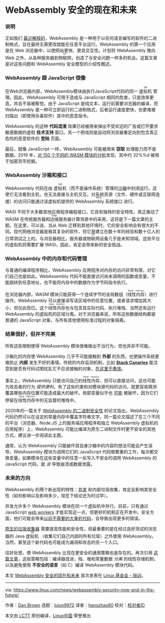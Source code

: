 [#]: subject: (WebAssembly Security, Now and in the Future)
[#]: via: (https://www.linux.com/news/webassembly-security-now-and-in-the-future/)
[#]: author: (Dan Brown https://training.linuxfoundation.org/announcements/webassembly-security-now-and-in-the-future/)
[#]: collector: (lujun9972)
[#]: translator: (hanszhao80)
[#]: reviewer: ( )
[#]: publisher: ( )
[#]: url: ( )

WebAssembly 安全的现在和未来
======


### 说明

正如我们 [最近解释的][1]，WebAssembly 是一种用于以任何语言编写的软件的二进制格式，旨在最终无需更改就能在任意平台运行。WebAssembly 的第一个应用是在 Web 浏览器中，以使网站更快、更具交互性。计划将 WebAssembly 推向 Web 之外，从各种服务器到<ruby>物联网<rt>IoT</rt></ruby>，创造了与安全问题一样多的机会。这篇文章是对这些问题和 WebAssembly 安全模型的介绍性概述。

### WebAssembly 跟 JavaScript 很像

在Web浏览器内部，WebAssembly模块由执行JavaScript代码的同一 <ruby>虚拟机<rt>VM</rt></ruby> 管理。因此，WebAssembly 可用于造成与 JavaScript 相同的危害，只是效率更高，并且不易被察觉。由于 JavaScript 是纯文本，运行前需要浏览器的编译，而 WebAssembly 是一种可立即运行的二进制格式，后者运行速度更快，也更难被扫描出（即使用杀毒软件）其中的恶意指令。

WebAssembly 的这种 **代码混淆** 效果已经被用来弹出不受欢迎的广告或打开要求敏感数据的虚假 **技术支持** 窗口。另一个把戏则是自动将浏览器重定向到包含真正危险的恶意软件的 **登陆** 页面。

最后，就像 JavaScript 一样，WebAssembly 可能被用来 **窃取** 处理能力而不是数据。2019 年，[对 150 个不同的 WASM 模块的分析][2]发现，其中约 _32%%d_ 被用于加密货币挖掘。

### WebAssembly 沙箱和接口

WebAssembly 代码在由 <ruby>虚拟机<rt>VM</rt></ruby>（而不是操作系统）管理的[沙箱][3]中封闭运行。这使它无法看到主机，也无法直接与主机交互。对系统资源（文件、硬件或互联网连接）的访问只能通过该虚拟机提供的 <ruby>WebAssembly 系统接口<rt>WASI</rt></ruby> 进行。

WASI 不同于大多数其他应用程序编程接口，它具有独特的安全特性，真正推动了 WASM 在传统服务器和<ruby>边缘<rt>Edge</rt></ruby>服务器计算场景中的采用，这将是下一篇文章的主题。在这里，可以说，当从 Web 迁移到其他环境时，它的安全影响会有很大的不同。现代网络浏览器是极其复杂的软件，但它是建立在数十年的经验和数十亿人的日常测试之上的。与浏览器相比，服务器或<ruby>物联网<rt>IoT</rt></ruby>设备几乎是未知领域。这些平台的虚拟机将需要扩展 WASI，因此，肯定会带来新的安全挑战。

### WebAssembly 中的内存和代码管理

与普通的编译程序相比，WebAssembly 应用程序对内存的访问非常有限，对它们自己也是如此。WebAssembly 代码不能直接访问尚未调用的函数或变量，不能跳转到任意地址，也不能将内存中的数据作为字节码指令执行。

在浏览器内部，WASM 模块只能获得一个连续字节的全局数组（<ruby>线性内存<rt>linear memory</rt></ruby>）进行操作。WebAssembly 可以直接读写该区域中的任意位置，或者请求增加其大小，但仅此而已。这个<ruby>线性内存<rt>linear memory</rt></ruby>也与包含其实际代码、执行堆栈、当然还有运行 WebAssembly 的虚拟机的区域分离。对于浏览器来说，所有这些数据结构都是普通的 JavaScript 对象，与所有其他使用标准过程的对象隔离。

### 结果很好，但并不完美

所有这些限制使得 WebAssembly 模块很难做出不当行为，但也并非不可能。

沙箱化的内存使 WebAssembly 几乎不可能接触到 __外部__ 的东西，也使操作系统更难防止 __内部__ 发生不好的事情。传统的内存监测机制，比如 [**Stack Canaries**][4] 能注意到是否有代码试图扰乱它不应该接触的对象，[在这里不奏效][5]。

事实上，WebAssembly 只能访问自己的<ruby>线性内存<rt>linear memory</rt></ruby>，但可以直接访问，这也可能为攻击者的行为 _提供便利_。有了这些约束和对模块源代码的访问，就更容易猜测覆盖哪些内存位置可能造成最大的破坏。局部变量似乎也 [可能][6] 被破坏，因为它们停留在<ruby>线性内存<rt>linear memory</rt></ruby>中的无监督的堆栈中。

2020年的一篇关于 [WebAssembly 的二进制安全性][5] 的论文指出，WebAssembly 代码仍然可以在设定的常量内存中覆盖字符串文字。同一篇论文描述了在三个不同的平台（浏览器、Node.JS 上的服务端应用程序和独立 WebAssembly 虚拟机的应用程序）上，WebAssembly 可能比编译为原生二进制文件时更不安全的其他方式。建议进一步阅读此主题。

通常，认为 WebAssembly 只能破坏其自身沙箱中的内容的想法可能会产生误导。WebAssembly 模块为调用它们的 JavaScript 代码做繁重的工作，每次都交换变量。如果模块在这些变量中的任意一处写入不安全的调用 WebAssembly 的 JavaScript 代码，就 _会_ 导致崩溃或数据泄露。

### 未来的方向

WebAssembly 的两个新出现的特性：[并发][7] 和内部垃圾收集，肯定会影响其安全性（如何影响以及影响多少，现在下结论还为时过早）。

并发允许多个 WebAssembly 模块在同一个虚拟机中并行。目前，只有通过 JavaScript [web workers][8] 才能实现这一点，但更好的机制正在开发中。安全方面，他们可能会带来[以前不需要的大量的代码][9]，会导致出现更多的错误。

[原生的垃圾收集器][10] 需要提高性能和安全性，但最重要的是在经过良好测试的浏览器的 Java <ruby>虚拟机<rt>VM</rt></ruby> （收集它们自己内部的所有垃圾）之外使用 WebAssembly。当然，甚至这个新代码也可能成为漏洞和攻击的另一个入口。

往好处想，使 WebAssembly 比现在更安全的通用策略也是存在的。再次引用 [这篇文章][5]，这些策略包括：编译器改进，栈、堆和常量数据 _分离_ 的线性存储机制，以及避免使用 **不安全的语言**（如 C）编译 WebAssembly 模块代码。

本文 [WebAssembly 安全的现在和未来][11] 首次发表在 [Linux 基金会 - 培训][12]。

--------------------------------------------------------------------------------

via: https://www.linux.com/news/webassembly-security-now-and-in-the-future/

作者：[Dan Brown][a]
选题：[lujun9972][b]
译者：[hanszhao80](https://github.com/hanszhao80)
校对：[校对者ID](https://github.com/校对者ID)

本文由 [LCTT](https://github.com/LCTT/TranslateProject) 原创编译，[Linux中国](https://linux.cn/) 荣誉推出

[a]: https://training.linuxfoundation.org/announcements/webassembly-security-now-and-in-the-future/
[b]: https://github.com/lujun9972
[1]: https://training.linuxfoundation.org/announcements/an-introduction-to-webassembly/
[2]: https://www.sec.cs.tu-bs.de/pubs/2019a-dimva.pdf
[3]: https://webassembly.org/docs/security/
[4]: https://ctf101.org/binary-exploitation/stack-canaries/
[5]: https://www.usenix.org/system/files/sec20-lehmann.pdf
[6]: https://spectrum.ieee.org/tech-talk/telecom/security/more-worries-over-the-security-of-web-assembly
[7]: https://github.com/WebAssembly/threads
[8]: https://en.wikipedia.org/wiki/Web_worker
[9]: https://googleprojectzero.blogspot.com/2018/08/the-problems-and-promise-of-webassembly.html
[10]: https://github.com/WebAssembly/gc/blob/master/proposals/gc/Overview.md
[11]: https://training.linuxfoundation.org/announcements/webassembly-security-now-and-in-the-future/
[12]: https://training.linuxfoundation.org/
